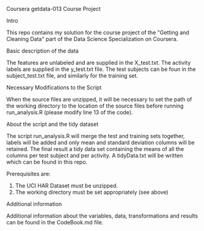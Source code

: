 Coursera getdata-013 Course Project

Intro

This repo contains my solution for the course project of the "Getting and Cleaning Data" part of the Data Science Specialization on Coursera.

Basic description of the data

The features are unlabeled and are supplied in the X_test.txt. The activity labels are supplied in the y_test.txt file. The test subjects can be foun in the subject_test.txt file, and similarly for the training set.

Necessary Modifications to the Script

When the source files are unzipped, it will be necessary to set the path of the working directory to the location of the source files before running run_analysis.R (please modify line 13 of the code).

About the script and the tidy dataset

The script run_analysis.R will merge the test and training sets together, labels will be  added and only mean and standard deviation columns will be retained. The final result a tidy data set containing the means of all the columns per test subject and per activity. A tidyData.txt will be written which can be found in this repo.

Prerequisites are:

1) The UCI HAR Dataset must be unzipped.
2) The working directory must be set appropriately (see above)

Additional information

Additional information about the variables, data, transformations and results can be found in the CodeBook.md file. 
